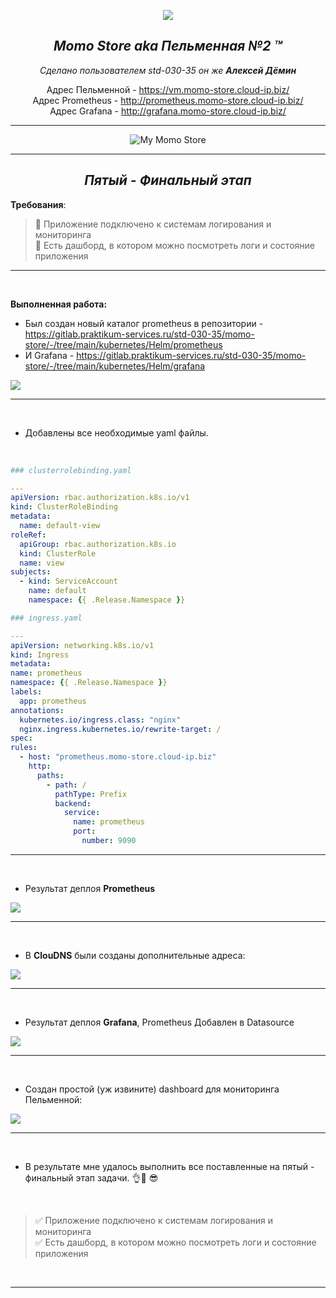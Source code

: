 <div align="center"> 

![](/images/logo.png) 

##  *Momo Store aka Пельменная №2 &trade;*
*Сделано пользователем *std-030-35* он же **Алексей Дёмин***

Адрес Пельменной  - https://vm.momo-store.cloud-ip.biz/  
Адрес Prometheus  - http://prometheus.momo-store.cloud-ip.biz/  
Адрес Grafana - http://grafana.momo-store.cloud-ip.biz/

---
![My Momo Store](/images/storemomo.png "My Momo Store")  

---


## *Пятый - Финальный этап*
</div>

**Требования**:
> 🔎 Приложение подключено к системам логирования и мониторинга  
> 🔎 Есть дашборд, в котором можно посмотреть логи и состояние приложения  

---
  
<br>

**Выполненная работа:**

- Был создан новый каталог prometheus в репозитории - https://gitlab.praktikum-services.ru/std-030-35/momo-store/-/tree/main/kubernetes/Helm/prometheus  
- И Grafana -  https://gitlab.praktikum-services.ru/std-030-35/momo-store/-/tree/main/kubernetes/Helm/grafana  



![](/images/prometheus.png) 


---

<br>

- Добавлены все необходимые yaml файлы.  

<br>

```yaml
### clusterrolebinding.yaml

---
apiVersion: rbac.authorization.k8s.io/v1
kind: ClusterRoleBinding
metadata:
  name: default-view
roleRef:
  apiGroup: rbac.authorization.k8s.io
  kind: ClusterRole
  name: view
subjects:
  - kind: ServiceAccount
    name: default
    namespace: {{ .Release.Namespace }}

``` 
  
  ```yaml
### ingress.yaml

---
apiVersion: networking.k8s.io/v1
kind: Ingress
metadata:
  name: prometheus
  namespace: {{ .Release.Namespace }}
  labels:
    app: prometheus
  annotations:
    kubernetes.io/ingress.class: "nginx"
    nginx.ingress.kubernetes.io/rewrite-target: /
spec:
  rules:
    - host: "prometheus.momo-store.cloud-ip.biz"
      http:
        paths:
          - path: /
            pathType: Prefix
            backend:
              service:
                name: prometheus
                port:
                  number: 9090

``` 
---  
<br>  

- Результат деплоя **Prometheus**

![](/images/target.png) 

---  

<br>  

- В **ClouDNS** были созданы дополнительные адреса:

![](/images/dns-1.png) 



---  
<br>  

- Результат деплоя **Grafana**, Prometheus Добавлен в Datasource

![](/images/grafana.png) 


---  
<br>  

- Создан простой (уж извините) dashboard для мониторинга Пельменной:

![](/images/grafana-1.png) 

---  
<br>  

- В результате мне удалось выполнить все поставленные на пятый - финальный этап задачи. 👌💪 😎  

<br>

>
> ✅ Приложение подключено к системам логирования и мониторинга  
> ✅ Есть дашборд, в котором можно посмотреть логи и состояние приложения 

<br>

---
